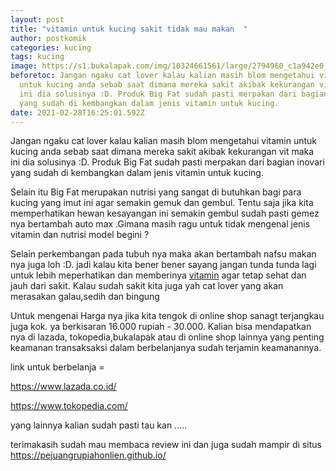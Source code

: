 ```yaml
---
layout: post
title: "vitamin untuk kucing sakit tidak mau makan  "
author: postkomik
categories: kucing
tags: kucing
image: https://s1.bukalapak.com/img/10324661561/large/2794960_c1a942e0_a892_4719_922f_267744f856a2_2000_2000.png
beforetoc: Jangan ngaku cat lover kalau kalian masih blom mengetahui vitamin
  untuk kucing anda sebab saat dimana mereka sakit akibak kekurangan vit maka
  ini dia solusinya :D. Produk Big Fat sudah pasti merpakan dari bagian inovari
  yang sudah di kembangkan dalam jenis vitamin untuk kucing.
date: 2021-02-28T16:25:01.592Z
---
```

Jangan ngaku cat lover kalau kalian masih blom mengetahui vitamin untuk kucing anda sebab saat dimana mereka sakit akibak kekurangan vit maka ini dia solusinya :D. Produk Big Fat sudah pasti merpakan dari bagian inovari yang sudah di kembangkan dalam jenis vitamin untuk kucing.

Selain itu Big Fat merupakan nutrisi yang sangat di butuhkan bagi para kucing yang imut ini agar semakin gemuk dan gembul. Tentu saja jika kita memperhatikan hewan kesayangan ini semakin gembul sudah pasti gemez nya bertambah auto max .Gimana masih ragu untuk tidak mengenal jenis vitamin dan nutrisi model begini ?

Selain perkembangan pada tubuh nya maka akan bertambah nafsu makan nya juga loh :D. jadi kalau kita bener bener sayang jangan tunda tunda lagi untuk lebih meperhatikan dan memberinya [vitamin](https://pejuangrupiahonlien.github.io/) agar tetap sehat dan jauh dari sakit. Kalau sudah sakit kita juga yah cat lover yang akan merasakan galau,sedih dan bingung 

Untuk mengenai Harga nya jika kita tengok di online shop sanagt terjangkau juga kok. ya berkisaran 16.000 rupiah - 30.000. Kalian bisa mendapatkan nya di lazada, tokopedia,bukalapak atau di online shop lainnya yang penting keamanan transaksaksi dalam berbelanjanya sudah terjamin keamanannya.

link untuk berbelanja =

 <https://www.lazada.co.id/>

<https://www.tokopedia.com/>

yang lainnya kalian sudah pasti tau kan .....

terimakasih sudah mau membaca review ini dan juga sudah mampir di situs <https://pejuangrupiahonlien.github.io/>
